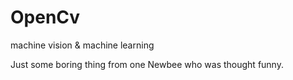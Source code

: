# OpenCv
machine vision &amp; machine learning

Just some boring thing from one Newbee who was thought funny.
